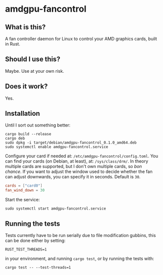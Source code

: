 # amdgpu-fancontrol

## What is this?

A fan controller daemon for Linux to control your AMD graphics cards, built in Rust.

## Should I use this?

Maybe. Use at your own risk.

## Does it work?

Yes.

## Installation

Until I sort out something better:

```
cargo build --release
cargo deb
sudo dpkg -i target/debian/amdgpu-fancontrol_0.1.0_amd64.deb
sudo systemctl enable amdgpu-fancontrol.service
```

Configure your card if needed at: `/etc/amdgpu-fancontrol/config.toml`. You can find your cards (on Debian, at least), at: `/sys/class/drm/`.
In theory multiple cards are supported, but I don't own multiple cards, so _bon chance_.
If you want to adjust the window used to decide whether the fan can adjust downwards, you can specify it in seconds. Default is `30`.

```toml
cards = ["card0"]
fan_wind_down = 30
```

Start the service:

```
sudo systemctl start amdgpu-fancontrol.service
```

## Running the tests

Tests currently have to be run serially due to file modification gubbins, this can be done either by setting:

```
RUST_TEST_THREADS=1
```

in your environment, and running `cargo test`, or by running the tests with:

```
cargo test -- --test-threads=1
```
